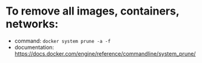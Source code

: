 # To remove all images, containers, networks: 
- command: `docker system prune -a -f` 
- documentation: https://docs.docker.com/engine/reference/commandline/system_prune/ 